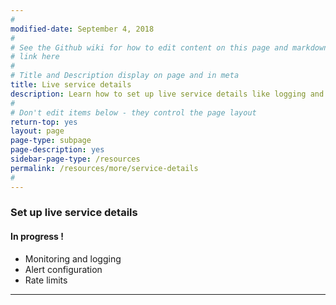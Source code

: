 ```yaml
---
#
modified-date: September 4, 2018
#
# See the Github wiki for how to edit content on this page and markdown styles you can use:
# link here
#
# Title and Description display on page and in meta
title: Live service details
description: Learn how to set up live service details like logging and monitoring.
#
# Don't edit items below - they control the page layout
return-top: yes
layout: page
page-type: subpage
page-description: yes
sidebar-page-type: /resources
permalink: /resources/more/service-details
#
---
```


### Set up live service details

#### In progress !

* Monitoring and logging
* Alert configuration
* Rate limits

<hr>
